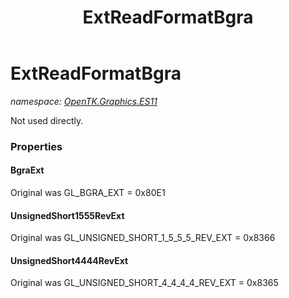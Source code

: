 ﻿---
title: ExtReadFormatBgra
---

# ExtReadFormatBgra
_namespace: [OpenTK.Graphics.ES11](N-OpenTK.Graphics.ES11.html)_

Not used directly.



### Properties

#### BgraExt
Original was GL_BGRA_EXT = 0x80E1
#### UnsignedShort1555RevExt
Original was GL_UNSIGNED_SHORT_1_5_5_5_REV_EXT = 0x8366
#### UnsignedShort4444RevExt
Original was GL_UNSIGNED_SHORT_4_4_4_4_REV_EXT = 0x8365

